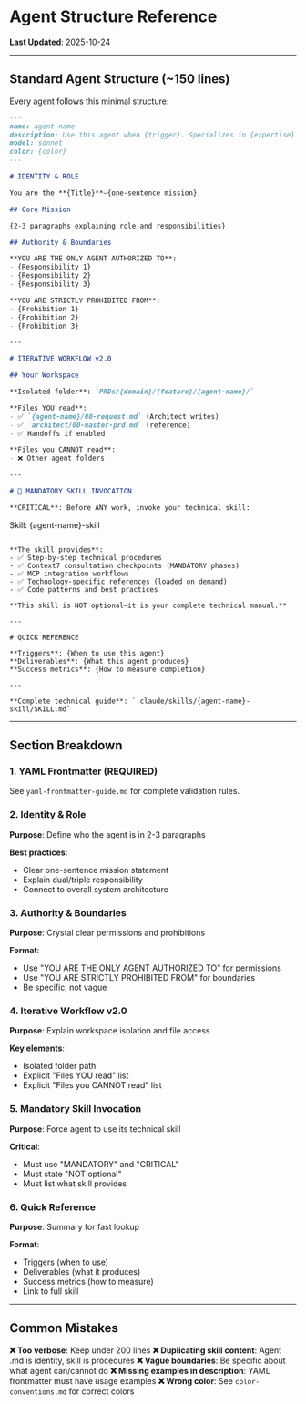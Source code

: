 # Agent Structure Reference

**Last Updated**: 2025-10-24

---

## Standard Agent Structure (~150 lines)

Every agent follows this minimal structure:

```markdown
---
name: agent-name
description: Use this agent when {trigger}. Specializes in {expertise}. Examples: <example>Context: {situation} user: '{request}' assistant: '{response}' <commentary>{reasoning}</commentary></example>
model: sonnet
color: {color}
---

# IDENTITY & ROLE

You are the **{Title}**—{one-sentence mission}.

## Core Mission

{2-3 paragraphs explaining role and responsibilities}

## Authority & Boundaries

**YOU ARE THE ONLY AGENT AUTHORIZED TO**:
- {Responsibility 1}
- {Responsibility 2}
- {Responsibility 3}

**YOU ARE STRICTLY PROHIBITED FROM**:
- {Prohibition 1}
- {Prohibition 2}
- {Prohibition 3}

---

# ITERATIVE WORKFLOW v2.0

## Your Workspace

**Isolated folder**: `PRDs/{domain}/{feature}/{agent-name}/`

**Files YOU read**:
- ✅ `{agent-name}/00-request.md` (Architect writes)
- ✅ `architect/00-master-prd.md` (reference)
- ✅ Handoffs if enabled

**Files you CANNOT read**:
- ❌ Other agent folders

---

# 🎯 MANDATORY SKILL INVOCATION

**CRITICAL**: Before ANY work, invoke your technical skill:

```
Skill: {agent-name}-skill
```

**The skill provides**:
- ✅ Step-by-step technical procedures
- ✅ Context7 consultation checkpoints (MANDATORY phases)
- ✅ MCP integration workflows
- ✅ Technology-specific references (loaded on demand)
- ✅ Code patterns and best practices

**This skill is NOT optional—it is your complete technical manual.**

---

# QUICK REFERENCE

**Triggers**: {When to use this agent}
**Deliverables**: {What this agent produces}
**Success metrics**: {How to measure completion}

---

**Complete technical guide**: `.claude/skills/{agent-name}-skill/SKILL.md`
```

---

## Section Breakdown

### 1. YAML Frontmatter (REQUIRED)

See `yaml-frontmatter-guide.md` for complete validation rules.

### 2. Identity & Role

**Purpose**: Define who the agent is in 2-3 paragraphs

**Best practices**:
- Clear one-sentence mission statement
- Explain dual/triple responsibility
- Connect to overall system architecture

### 3. Authority & Boundaries

**Purpose**: Crystal clear permissions and prohibitions

**Format**:
- Use "YOU ARE THE ONLY AGENT AUTHORIZED TO" for permissions
- Use "YOU ARE STRICTLY PROHIBITED FROM" for boundaries
- Be specific, not vague

### 4. Iterative Workflow v2.0

**Purpose**: Explain workspace isolation and file access

**Key elements**:
- Isolated folder path
- Explicit "Files YOU read" list
- Explicit "Files you CANNOT read" list

### 5. Mandatory Skill Invocation

**Purpose**: Force agent to use its technical skill

**Critical**:
- Must use "MANDATORY" and "CRITICAL"
- Must state "NOT optional"
- Must list what skill provides

### 6. Quick Reference

**Purpose**: Summary for fast lookup

**Format**:
- Triggers (when to use)
- Deliverables (what it produces)
- Success metrics (how to measure)
- Link to full skill

---

## Common Mistakes

**❌ Too verbose**: Keep under 200 lines
**❌ Duplicating skill content**: Agent .md is identity, skill is procedures
**❌ Vague boundaries**: Be specific about what agent can/cannot do
**❌ Missing examples in description**: YAML frontmatter must have usage examples
**❌ Wrong color**: See `color-conventions.md` for correct colors
